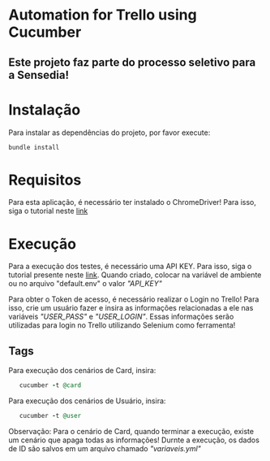 # Automation for Trello using Cucumber
## Este projeto faz parte do processo seletivo para a Sensedia!

# Instalação

Para instalar as dependências do projeto, por favor execute:
```` ruby
bundle install
````

# Requisitos
Para esta aplicação, é necessário ter instalado o ChromeDriver! Para isso, siga o tutorial neste [link](https://chromedriver.chromium.org/getting-started)

# Execução
Para a execução dos testes, é necessário uma API KEY. Para isso, siga o tutorial presente neste [link](https://developers.trello.com/page/authorization).
Quando criado, colocar na variável de ambiente ou no arquivo "default.env" o valor *"API_KEY"*

Para obter o Token de acesso, é necessário realizar o Login no Trello! Para isso, crie um usuário fazer e insira as informações
relacionadas a ele nas variáveis *"USER_PASS"* e *"USER_LOGIN"*. Essas informações serão utilizadas para login no Trello
utilizando Selenium como ferramenta!

## Tags
Para execução dos cenários de Card, insira:
```` ruby
   cucumber -t @card
````

Para execução dos cenários de Usuário, insira:
```` ruby
   cucumber -t @user
````

Observação: Para o cenário de Card, quando terminar a execução, existe um cenário que apaga todas as informações!
Durnte a execução, os dados de ID são salvos em um arquivo chamado *"variaveis.yml"*